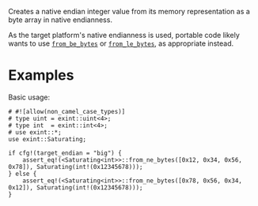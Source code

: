 Creates a native endian integer value from its memory representation as a byte
array in native endianness.

As the target platform's native endianness is used, portable code likely wants
to use [`from_be_bytes`] or [`from_le_bytes`], as appropriate instead.

[`from_be_bytes`]: Self::from_be_bytes
[`from_le_bytes`]: Self::from_le_bytes

# Examples

Basic usage:

```
# #![allow(non_camel_case_types)]
# type uint = exint::uint<4>;
# type int  = exint::int<4>;
# use exint::*;
use exint::Saturating;

if cfg!(target_endian = "big") {
    assert_eq!(<Saturating<int>>::from_ne_bytes([0x12, 0x34, 0x56, 0x78]), Saturating(int!(0x12345678)));
} else {
    assert_eq!(<Saturating<int>>::from_ne_bytes([0x78, 0x56, 0x34, 0x12]), Saturating(int!(0x12345678)));
}
```
